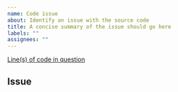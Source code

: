 ```yaml
---
name: Code issue
about: Identify an issue with the source code
title: A concise summary of the issue should go here
labels: ""
assignees: ""
---
```


[Line(s) of code in question](<GitHub link to highlighted file lines>)

## Issue

<Description of the issue exhibited in the code>
